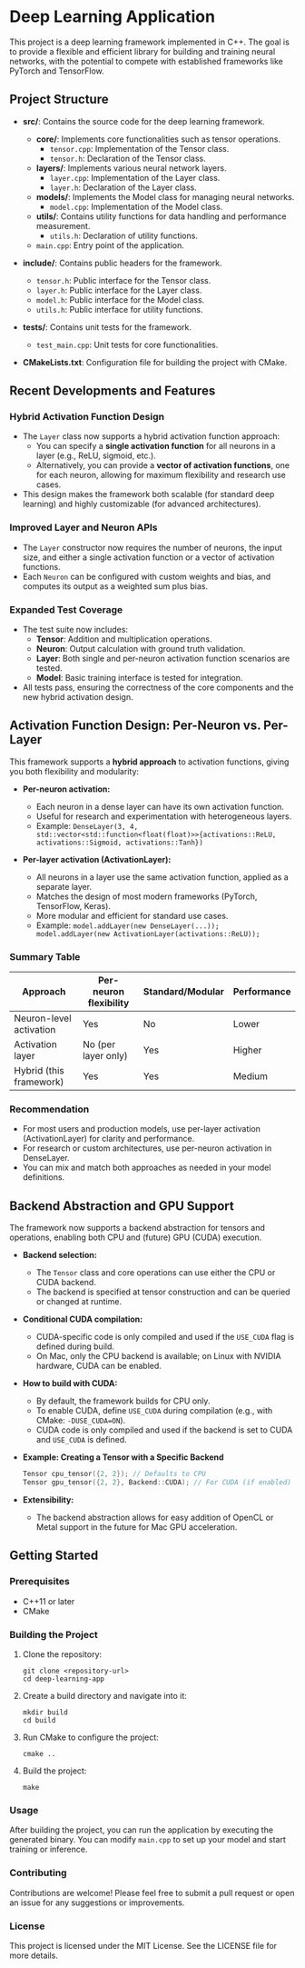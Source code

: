 # Deep Learning Application

This project is a deep learning framework implemented in C++. The goal is to provide a flexible and efficient library for building and training neural networks, with the potential to compete with established frameworks like PyTorch and TensorFlow.

## Project Structure

- **src/**: Contains the source code for the deep learning framework.
  - **core/**: Implements core functionalities such as tensor operations.
    - `tensor.cpp`: Implementation of the Tensor class.
    - `tensor.h`: Declaration of the Tensor class.
  - **layers/**: Implements various neural network layers.
    - `layer.cpp`: Implementation of the Layer class.
    - `layer.h`: Declaration of the Layer class.
  - **models/**: Implements the Model class for managing neural networks.
    - `model.cpp`: Implementation of the Model class.
  - **utils/**: Contains utility functions for data handling and performance measurement.
    - `utils.h`: Declaration of utility functions.
  - `main.cpp`: Entry point of the application.

- **include/**: Contains public headers for the framework.
  - `tensor.h`: Public interface for the Tensor class.
  - `layer.h`: Public interface for the Layer class.
  - `model.h`: Public interface for the Model class.
  - `utils.h`: Public interface for utility functions.

- **tests/**: Contains unit tests for the framework.
  - `test_main.cpp`: Unit tests for core functionalities.

- **CMakeLists.txt**: Configuration file for building the project with CMake.

## Recent Developments and Features

### Hybrid Activation Function Design
- The `Layer` class now supports a hybrid activation function approach:
  - You can specify a **single activation function** for all neurons in a layer (e.g., ReLU, sigmoid, etc.).
  - Alternatively, you can provide a **vector of activation functions**, one for each neuron, allowing for maximum flexibility and research use cases.
- This design makes the framework both scalable (for standard deep learning) and highly customizable (for advanced architectures).

### Improved Layer and Neuron APIs
- The `Layer` constructor now requires the number of neurons, the input size, and either a single activation function or a vector of activation functions.
- Each `Neuron` can be configured with custom weights and bias, and computes its output as a weighted sum plus bias.

### Expanded Test Coverage
- The test suite now includes:
  - **Tensor**: Addition and multiplication operations.
  - **Neuron**: Output calculation with ground truth validation.
  - **Layer**: Both single and per-neuron activation function scenarios are tested.
  - **Model**: Basic training interface is tested for integration.
- All tests pass, ensuring the correctness of the core components and the new hybrid activation design.

## Activation Function Design: Per-Neuron vs. Per-Layer

This framework supports a **hybrid approach** to activation functions, giving you both flexibility and modularity:

- **Per-neuron activation:**
  - Each neuron in a dense layer can have its own activation function.
  - Useful for research and experimentation with heterogeneous layers.
  - Example: `DenseLayer(3, 4, std::vector<std::function<float(float)>>{activations::ReLU, activations::Sigmoid, activations::Tanh})`

- **Per-layer activation (ActivationLayer):**
  - All neurons in a layer use the same activation function, applied as a separate layer.
  - Matches the design of most modern frameworks (PyTorch, TensorFlow, Keras).
  - More modular and efficient for standard use cases.
  - Example: `model.addLayer(new DenseLayer(...)); model.addLayer(new ActivationLayer(activations::ReLU));`

### Summary Table

| Approach                | Per-neuron flexibility | Standard/Modular | Performance |
|-------------------------|-----------------------|------------------|-------------|
| Neuron-level activation | Yes                   | No               | Lower       |
| Activation layer        | No (per layer only)   | Yes              | Higher      |
| Hybrid (this framework) | Yes                   | Yes              | Medium      |

### Recommendation
- For most users and production models, use per-layer activation (ActivationLayer) for clarity and performance.
- For research or custom architectures, use per-neuron activation in DenseLayer.
- You can mix and match both approaches as needed in your model definitions.

## Backend Abstraction and GPU Support

The framework now supports a backend abstraction for tensors and operations, enabling both CPU and (future) GPU (CUDA) execution.

- **Backend selection:**
  - The `Tensor` class and core operations can use either the CPU or CUDA backend.
  - The backend is specified at tensor construction and can be queried or changed at runtime.

- **Conditional CUDA compilation:**
  - CUDA-specific code is only compiled and used if the `USE_CUDA` flag is defined during build.
  - On Mac, only the CPU backend is available; on Linux with NVIDIA hardware, CUDA can be enabled.

- **How to build with CUDA:**
  - By default, the framework builds for CPU only.
  - To enable CUDA, define `USE_CUDA` during compilation (e.g., with CMake: `-DUSE_CUDA=ON`).
  - CUDA code is only compiled and used if the backend is set to CUDA and `USE_CUDA` is defined.

- **Example: Creating a Tensor with a Specific Backend**
  ```cpp
  Tensor cpu_tensor({2, 2}); // Defaults to CPU
  Tensor gpu_tensor({2, 2}, Backend::CUDA); // For CUDA (if enabled)
  ```

- **Extensibility:**
  - The backend abstraction allows for easy addition of OpenCL or Metal support in the future for Mac GPU acceleration.

## Getting Started

### Prerequisites

- C++11 or later
- CMake

### Building the Project

1. Clone the repository:
   ```
   git clone <repository-url>
   cd deep-learning-app
   ```

2. Create a build directory and navigate into it:
   ```
   mkdir build
   cd build
   ```

3. Run CMake to configure the project:
   ```
   cmake ..
   ```

4. Build the project:
   ```
   make
   ```

### Usage

After building the project, you can run the application by executing the generated binary. You can modify `main.cpp` to set up your model and start training or inference.

### Contributing

Contributions are welcome! Please feel free to submit a pull request or open an issue for any suggestions or improvements.

### License

This project is licensed under the MIT License. See the LICENSE file for more details.